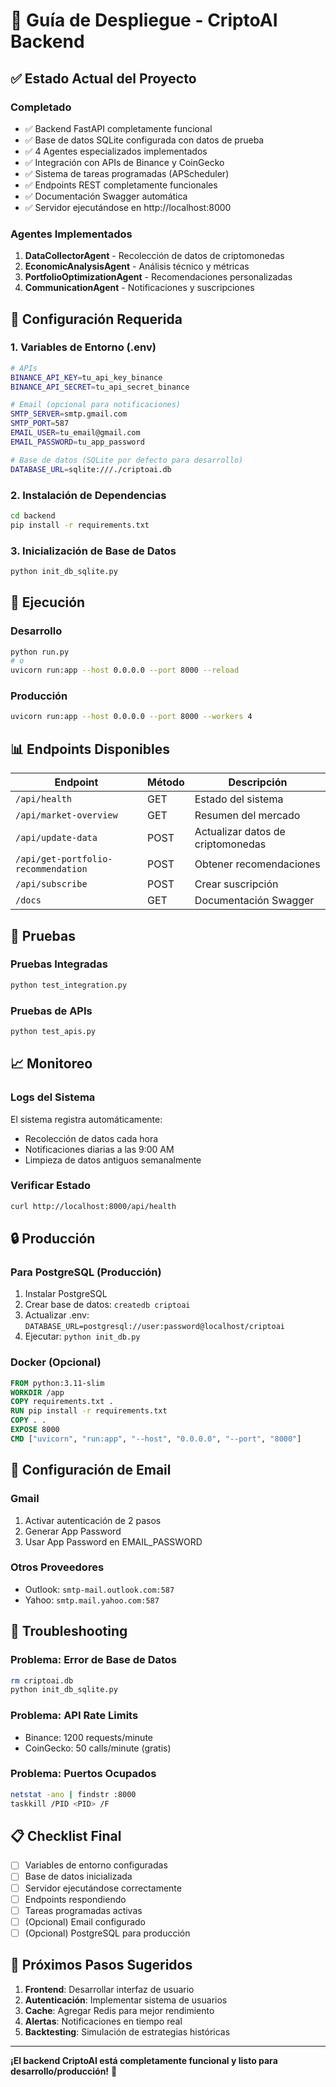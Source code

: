 # 🚀 Guía de Despliegue - CriptoAI Backend

## ✅ Estado Actual del Proyecto

### Completado
- ✅ Backend FastAPI completamente funcional
- ✅ Base de datos SQLite configurada con datos de prueba
- ✅ 4 Agentes especializados implementados
- ✅ Integración con APIs de Binance y CoinGecko
- ✅ Sistema de tareas programadas (APScheduler)
- ✅ Endpoints REST completamente funcionales
- ✅ Documentación Swagger automática
- ✅ Servidor ejecutándose en http://localhost:8000

### Agentes Implementados
1. **DataCollectorAgent** - Recolección de datos de criptomonedas
2. **EconomicAnalysisAgent** - Análisis técnico y métricas
3. **PortfolioOptimizationAgent** - Recomendaciones personalizadas
4. **CommunicationAgent** - Notificaciones y suscripciones

## 🔧 Configuración Requerida

### 1. Variables de Entorno (.env)
```bash
# APIs
BINANCE_API_KEY=tu_api_key_binance
BINANCE_API_SECRET=tu_api_secret_binance

# Email (opcional para notificaciones)
SMTP_SERVER=smtp.gmail.com
SMTP_PORT=587
EMAIL_USER=tu_email@gmail.com
EMAIL_PASSWORD=tu_app_password

# Base de datos (SQLite por defecto para desarrollo)
DATABASE_URL=sqlite:///./criptoai.db
```

### 2. Instalación de Dependencias
```bash
cd backend
pip install -r requirements.txt
```

### 3. Inicialización de Base de Datos
```bash
python init_db_sqlite.py
```

## 🚀 Ejecución

### Desarrollo
```bash
python run.py
# o
uvicorn run:app --host 0.0.0.0 --port 8000 --reload
```

### Producción
```bash
uvicorn run:app --host 0.0.0.0 --port 8000 --workers 4
```

## 📊 Endpoints Disponibles

| Endpoint | Método | Descripción |
|----------|--------|-------------|
| `/api/health` | GET | Estado del sistema |
| `/api/market-overview` | GET | Resumen del mercado |
| `/api/update-data` | POST | Actualizar datos de criptomonedas |
| `/api/get-portfolio-recommendation` | POST | Obtener recomendaciones |
| `/api/subscribe` | POST | Crear suscripción |
| `/docs` | GET | Documentación Swagger |

## 🧪 Pruebas

### Pruebas Integradas
```bash
python test_integration.py
```

### Pruebas de APIs
```bash
python test_apis.py
```

## 📈 Monitoreo

### Logs del Sistema
El sistema registra automáticamente:
- Recolección de datos cada hora
- Notificaciones diarias a las 9:00 AM
- Limpieza de datos antiguos semanalmente

### Verificar Estado
```bash
curl http://localhost:8000/api/health
```

## 🔒 Producción

### Para PostgreSQL (Producción)
1. Instalar PostgreSQL
2. Crear base de datos: `createdb criptoai`
3. Actualizar .env: `DATABASE_URL=postgresql://user:password@localhost/criptoai`
4. Ejecutar: `python init_db.py`

### Docker (Opcional)
```dockerfile
FROM python:3.11-slim
WORKDIR /app
COPY requirements.txt .
RUN pip install -r requirements.txt
COPY . .
EXPOSE 8000
CMD ["uvicorn", "run:app", "--host", "0.0.0.0", "--port", "8000"]
```

## 📧 Configuración de Email

### Gmail
1. Activar autenticación de 2 pasos
2. Generar App Password
3. Usar App Password en EMAIL_PASSWORD

### Otros Proveedores
- Outlook: `smtp-mail.outlook.com:587`
- Yahoo: `smtp.mail.yahoo.com:587`

## 🔧 Troubleshooting

### Problema: Error de Base de Datos
```bash
rm criptoai.db
python init_db_sqlite.py
```

### Problema: API Rate Limits
- Binance: 1200 requests/minute
- CoinGecko: 50 calls/minute (gratis)

### Problema: Puertos Ocupados
```bash
netstat -ano | findstr :8000
taskkill /PID <PID> /F
```

## 📋 Checklist Final

- [ ] Variables de entorno configuradas
- [ ] Base de datos inicializada
- [ ] Servidor ejecutándose correctamente
- [ ] Endpoints respondiendo
- [ ] Tareas programadas activas
- [ ] (Opcional) Email configurado
- [ ] (Opcional) PostgreSQL para producción

## 🎯 Próximos Pasos Sugeridos

1. **Frontend**: Desarrollar interfaz de usuario
2. **Autenticación**: Implementar sistema de usuarios
3. **Cache**: Agregar Redis para mejor rendimiento
4. **Alertas**: Notificaciones en tiempo real
5. **Backtesting**: Simulación de estrategias históricas

---

**¡El backend CriptoAI está completamente funcional y listo para desarrollo/producción!** 🎉
